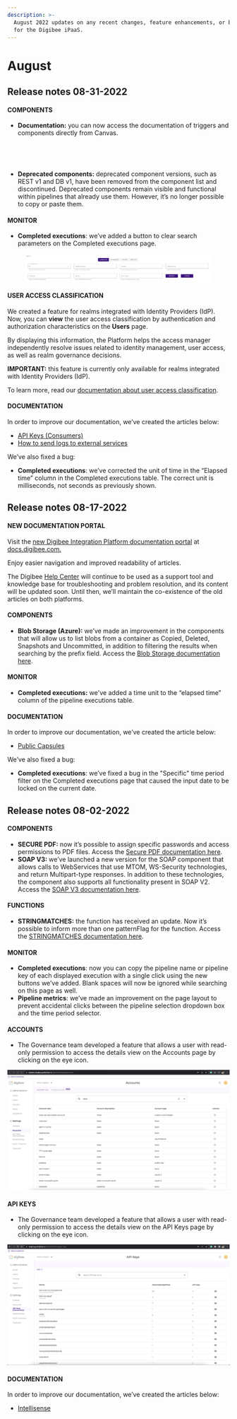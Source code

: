 ```yaml
---
description: >-
  August 2022 updates on any recent changes, feature enhancements, or bug fixes
  for the Digibee iPaaS.
---
```


# August

## Release notes 08-31-2022

#### COMPONENTS

* **Documentation:** you can now access the documentation of triggers and components directly from Canvas.

<figure><img src="https://lh4.googleusercontent.com/fMbf-Tl8MWTAx03LCOr8gfAsKgBGINzc_XcOPg8zIgSV7XMWVur3U7rhd7lAqa2W6hObrqVj8esjaGAoLYUZZAZjT6LsvmIb4t7W5j2nqpXBYKb4zsS5LOL8WJ54JHdM0HqvU5BBlmKAqes0WMOg-p75jUOxtlkCH9MI-Zae7gFMpUghU7unRNHSjg" alt=""><figcaption><p><br></p></figcaption></figure>

* **Deprecated components:** deprecated component versions, such as REST v1 and DB v1, have been removed from the component list and discontinued. Deprecated components remain visible and functional within pipelines that already use them. However, it’s no longer possible to copy or paste them.

&#x20; &#x20;

#### MONITOR

* **Completed executions**: we’ve added a button to clear search parameters on the Completed executions page.

<figure><img src="../../.gitbook/assets/monitor us.png" alt=""><figcaption></figcaption></figure>



#### **USER ACCESS CLASSIFICATION**

We created a feature for realms integrated with Identity Providers (IdP). Now, you can **view** the user access classification by authentication and authorization characteristics on the **Users** page.

By displaying this information, the Platform helps the access manager independently resolve issues related to identity management, user access, as well as realm governance decisions.

**IMPORTANT:** this feature is currently only available for realms integrated with Identity Providers (IdP).

To learn more, read our [documentation about user access classification](https://docs.digibee.com/documentation/administration/user-access-classification-view-on-user-page).

#### DOCUMENTATION

In order to improve our documentation, we’ve created the articles below:

* [API Keys (Consumers)](https://docs.digibee.com/documentation/settings/api-keys-consumers)
* [How to send logs to external services](https://docs.digibee.com/documentation/tutorials-and-best-practices/how-to-send-logs-to-external-services)





We’ve also fixed a bug:

* **Completed executions**: we’ve corrected the unit of time in the “Elapsed time” column in the Completed executions table. The correct unit is milliseconds, not seconds as previously shown.

## Release notes 08-17-2022

#### NEW DOCUMENTATION PORTAL

Visit the [new Digibee Integration Platform documentation portal](https://docs.digibee.com/documentation/) at [docs.digibee.com.](http://docs.digibee.com/)&#x20;

Enjoy easier navigation and improved readability of articles.

The Digibee [Help Center](https://intercom.help/godigibee/en/) will continue to be used as a support tool and knowledge base for troubleshooting and problem resolution, and its content will be updated soon. Until then, we’ll maintain the co-existence of the old articles on both platforms.&#x20;

#### COMPONENTS

* **Blob Storage (Azure):** we’ve made an improvement in the components that will allow us to list blobs from a container as Copied, Deleted, Snapshots and Uncommitted, in addition to filtering the results when searching by the prefix field. Access the [Blob Storage documentation here](https://docs.digibee.com/documentation/components/file-storage/azure-blob-storage). &#x20;

#### MONITOR

* **Completed executions:** we've added a time unit to the “elapsed time” column of the pipeline executions table.

#### DOCUMENTATION

In order to improve our documentation, we’ve created the article below:

* [Public Capsules](https://docs.digibee.com/documentation/build/capsulas/public-capsules)







We’ve also fixed a bug:

* **Completed executions**: we’ve fixed a bug in the "Specific" time period filter on the Completed executions page that caused the input date to be locked on the current date.

## Release notes 08-02-2022

#### **COMPONENTS** <a href="#h_62398915d8" id="h_62398915d8"></a>

* **SECURE PDF:** now it’s possible to assign specific passwords and access permissions to PDF files. Access the [Secure PDF documentation here](../../components/tools/secure-pdf.md).
* **SOAP V3:** we’ve launched a new version for the SOAP component that allows calls to WebServices that use MTOM, WS-Security technologies, and return Multipart-type responses. In addition to these technologies, the component also supports all functionality present in SOAP V2. Access the [SOAP V3 documentation here](../../components/web-protocols/soap-v3-beta.md).

#### **FUNCTIONS** <a href="#h_8bd38082cf" id="h_8bd38082cf"></a>

* **STRINGMATCHES:** the function has received an update. Now it’s possible to inform more than one patternFlag for the function. Access the [STRINGMATCHES documentation here](broken-reference).

#### **MONITOR** <a href="#h_5e17531500" id="h_5e17531500"></a>

* **Completed executions**: now you can copy the pipeline name or pipeline key of each displayed execution with a single click using the new buttons we’ve added. Blank spaces will now be ignored while searching on this page as well.
* **Pipeline metrics**: we’ve made an improvement on the page layout to prevent accidental clicks between the pipeline selection dropdown box and the time period selector.

#### **ACCOUNTS** <a href="#h_1478d7875e" id="h_1478d7875e"></a>

* The Governance team developed a feature that allows a user with read-only permission to access the details view on the Accounts page by clicking on the eye icon.

![](<../../.gitbook/assets/img9 (1).png>)

#### **API KEYS** <a href="#h_6c0c81f85e" id="h_6c0c81f85e"></a>

* The Governance team developed a feature that allows a user with read-only permission to access the details view on the API Keys page by clicking on the eye icon.

![](<../../.gitbook/assets/img10 (1).png>)

#### **DOCUMENTATION** <a href="#h_df083c88c9" id="h_df083c88c9"></a>

In order to improve our documentation, we’ve created the articles below:

* [Intellisense](../../build/double-braces/intellisense.md)
